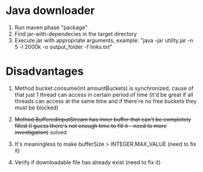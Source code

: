 # Java downloader

1. Run maven phase "package"
2. Find jar-with-dependecies in the target directory
3. Execute jar with appropriate arguments, example: "java -jar utility.jar -n 5 -l 2000k -o output_folder -f links.txt"

# Disadvantages

1. Method bucket.consume(int amountBuckets) is synchronized, cause of that just 1 thread can access in certain period of time (it'd be great if all threads can access at the same time and if there're no free buckets they must be blocked)

2. ~~Method BufferedInputStream has inner buffer that can't be completely filled (I guess there's not enough time to fill it - need to more investigation)~~ solved

3. It's meaningless to make bufferSize > INTEGER.MAX_VALUE (need to fix it)

4. Verify if downloadable file has already exist (need to fix it)

